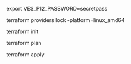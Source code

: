 export VES_P12_PASSWORD=secretpass

terraform providers lock -platform=linux_amd64

terraform init

terraform plan

terraform apply

